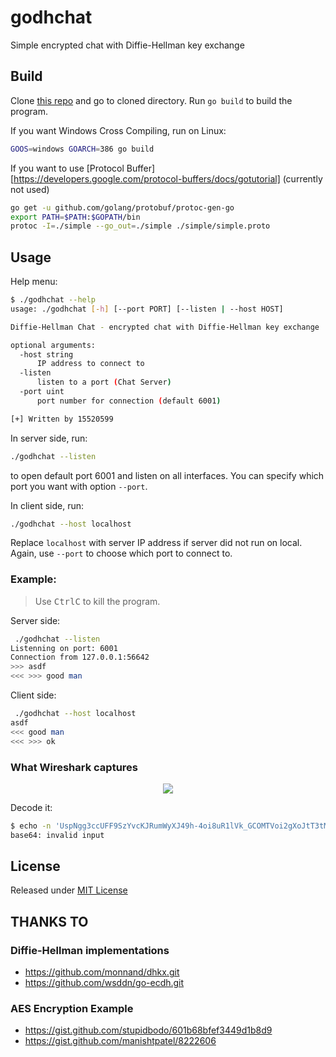# godhchat
Simple encrypted chat with Diffie-Hellman key exchange

## Build
Clone [this repo](https://github.com/lzutao/godhchat) and go to cloned directory. Run `go build` to build the program.

If you want Windows Cross Compiling, run on Linux:
```bash
GOOS=windows GOARCH=386 go build
```

If you want to use [Protocol Buffer][https://developers.google.com/protocol-buffers/docs/gotutorial] (currently not used)
```bash
go get -u github.com/golang/protobuf/protoc-gen-go
export PATH=$PATH:$GOPATH/bin
protoc -I=./simple --go_out=./simple ./simple/simple.proto
```

## Usage

Help menu:
```bash
$ ./godhchat --help
usage: ./godhchat [-h] [--port PORT] [--listen | --host HOST]

Diffie-Hellman Chat - encrypted chat with Diffie-Hellman key exchange

optional arguments:
  -host string
      IP address to connect to
  -listen
      listen to a port (Chat Server)
  -port uint
      port number for connection (default 6001)

[+] Written by 15520599
```

In server side, run:
```bash
./godhchat --listen
```
to open default port 6001 and listen on all interfaces. You can specify which port you want with option `--port`.

In client side, run:
```bash
./godhchat --host localhost
```

Replace `localhost` with server IP address if server did not run on local. Again, use `--port` to choose which port to connect to.

### Example:
> Use <kbd>Ctrl</kbd><kbd>C</kbd> to kill the program.

Server side:
```bash
 ./godhchat --listen
Listenning on port: 6001
Connection from 127.0.0.1:56642
>>> asdf
<<< >>> good man
```

Client side:
```bash
 ./godhchat --host localhost
asdf
<<< good man
<<< >>> ok
```

### What Wireshark captures

<p align="center">
  <img src="http://imgur.com/7Npxo3Bl.png" />
</p>

Decode it:
```bash
$ echo -n 'UspNgg3ccUFF9SzYvcKJRumWyXJ49h-4oi8uR1lVk_GCOMTVoi2gXoJtT3tMvrM0' | base64 -d
base64: invalid input
```

## License
Released under [MIT License](LICENSE)

## THANKS TO

### Diffie-Hellman implementations
- https://github.com/monnand/dhkx.git
- https://github.com/wsddn/go-ecdh.git

### AES Encryption Example
- https://gist.github.com/stupidbodo/601b68bfef3449d1b8d9
- https://gist.github.com/manishtpatel/8222606
